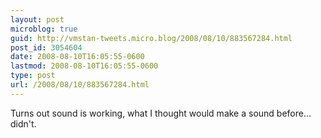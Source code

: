 ```yaml
---
layout: post
microblog: true
guid: http://vmstan-tweets.micro.blog/2008/08/10/883567284.html
post_id: 3054604
date: 2008-08-10T16:05:55-0600
lastmod: 2008-08-10T16:05:55-0600
type: post
url: /2008/08/10/883567284.html
---
```

Turns out sound is working, what I thought would make a sound before... didn't.
